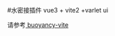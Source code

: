 #水密接插件 vue3 + vite2 +varlet ui

请参考<a href ="https://github.com/loyaltly-cn/buoyancy-vite"> buoyancy-vite </a>
